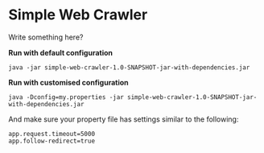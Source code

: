 Simple Web Crawler
==================

Write something here?

**Run with default configuration**
```
java -jar simple-web-crawler-1.0-SNAPSHOT-jar-with-dependencies.jar
```

**Run with customised configuration**
```
java -Dconfig=my.properties -jar simple-web-crawler-1.0-SNAPSHOT-jar-with-dependencies.jar
```

And make sure your property file has settings similar to the following:
```
app.request.timeout=5000
app.follow-redirect=true
```